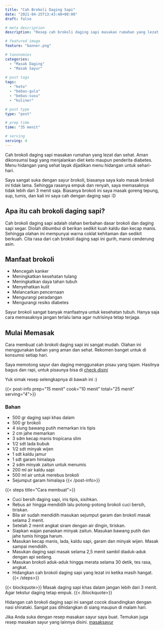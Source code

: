 ```yaml
---
title: "Cah Brokoli Daging Sapi"
date: "2021-04-25T13:43:40+00:00"
draft: false

# meta description
description: "Resep cah brokoli daging sapi masakan rumahan yang lezat. Menu hidangan yang sehat dan ramah untuk diet keto."

# featured image
feature: "banner.png"

# taxonomies
categories:
  - "Masak Daging"
  - "Masak Sayur"
  
# post tags
tags:
  - "keto"
  - "bebas-gula"
  - "bebas-susu"
  - "kuliner"

# post type
type: "post"

# prep time
time: "35 menit"

# serving
serving: 4
---
```

Cah brokoli daging sapi masakan rumahan yang lezat dan sehat. Aman dikonsumsi bagi yang menjalankan diet keto maupun penderita diabetes. Menu hidangan yang sehat layak dijadikan menu hidangan untuk sehari-hari.

Saya sangat suka dengan sayur brokoli, biasanya saya kalo masak brokoli ini tidak lama. Sehingga rasanya empuk dan renyah, saya memasaknya tidak lebih dari 3 menit saja. Biasanya brokoli ini saya masak goreng tepung, sup, tumis, dan kali ini saya cah dengan daging sapi :D

## Apa itu cah brokoli daging sapi?

 Cah brokoli daging sapi adalah olahan berbahan dasar brokoli dan daging sapi segar. Diolah dibumbui di berikan sedikit kuah kaldu dan kecap manis. Sehingga olahan ini mempunyai warna coklat kehitaman dan sedikit berkuah. Cita rasa dari cah brokoli daging sapi ini gurih, mansi cenderung asin.
 
## Manfaat brokoli

- Mencegah kanker
- Meningkatkan kesehatan tulang
- Meningkatkan daya tahan tubuh
- Menyehatkan kulit
- Melancarkan pencernaan
- Mengurangi peradangan
- Mengurangi resiko diabetes

Sayur brokoli sangat banyak manfaatnya untuk kesehatan tubuh. Hanya saja cara memasaknya jangan terlalu lama agar nutrisinya tetap terjaga.

## Mulai Memasak

Cara membuat cah brokoli daging sapi ini sangat mudah. Olahan ini menggunakan bahan yang aman dan sehat. Rekomen banget untuk di konsumsi setiap hari.

Saya memotong sayur dan daging menggunakan pisau yang tajam. Hasilnya bagus dan rapi, untuk pisaunya bisa di [check disini](https://s.click.aliexpress.com/e/_ABJJqr)

Yuk simak resep selengkapnya di bawah ini :)

{{< post-info prep="15 menit" cook="10 menit" total="25 menit" serving="4">}}

### Bahan

- 500 gr daging sapi khas dalam
- 500 gr brokoli
- 4 siung bawang putih memarkan iris tipis
- 2 cm jahe memarkan
- 3 sdm kecap manis tropicana slim
- 1/2 sdt lada bubuk
- 1/2 sdt minyak wijen
- 1 sdt kaldu jamur
- 1 sdt garam himalaya
- 2 sdm minyak zaitun untuk menumis
- 200 ml air kaldu sapi
- 500 ml air untuk merebus brokoli
- Sejumput garam himalaya
{{< /post-info>}}

{{< steps title="Cara membuat">}}
- Cuci bersih daging sapi, iris tipis, sisihkan.
- Rebus air hingga mendidih lalu potong-potong brokoli cuci bersih, tiriskan.
- Bila air sudah mendidih masukan sejumput garam dan brokoli masak selama 2 menit.
- Setelah 2 menit angkat siram dengan air dingin, tiriskan.
- Siapkan wajan panaskan minyak zaitun. Masukan bawang putih dan jahe tumis hingga harum.
- Masukan kecap manis, lada, kaldu sapi, garam dan minyak wijen. Masak sampai mendidih.
- Masukan daging sapi masak selama 2,5 menit sambil diaduk-aduk dengan api sedang.
- Masukan brokoli aduk-aduk hingga merata selama 30 detik, tes rasa, angkat.
- Hidangkan cah brokoli daging sapi yang lezat ini ketika masih hangat.
{{< /steps>}}

{{< blockquote>}}
Masak daging sapi khas dalam jangan lebih dari 3 menit. Agar tekstur daging tetap empuk.
{{< /blockquote>}}

Hidangan cah brokoli daging sapi ini sangat cocok disandingkan dengan nasi shirataki. Sangat pas dihidangkan di siang maupun di malam hari.

Jika Anda suka dengan resep masakan sayur saya buat. Temukan juga resep masakan sayur yang lainnya disini. [masaksayur](/categories/masak-sayur/)
